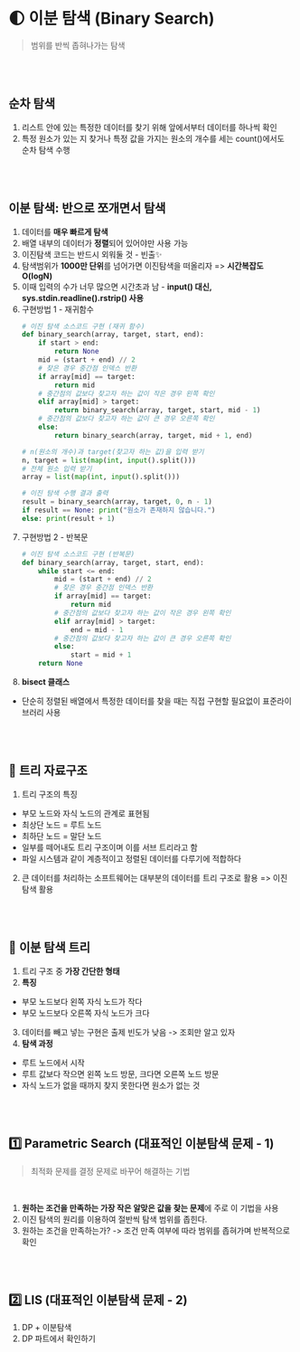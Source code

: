 # 🌓 이분 탐색 (Binary Search)
> 범위를 반씩 좁혀나가는 탐색

<br><br>

## 순차 탐색
1. 리스트 안에 있는 특정한 데이터를 찾기 위해 앞에서부터 데이터를 하나씩 확인
2. 특정 원소가 있는 지 찾거나 특정 값을 가지는 원소의 개수를 세는 count()에서도 순차 탐색 수행

<br><br>

## 이분 탐색: 반으로 쪼개면서 탐색
1. 데이터를 **매우 빠르게 탐색**
2. 배열 내부의 데이터가 **정렬**되어 있어야만 사용 가능
3. 이진탐색 코드는 반드시 외워둘 것 - 빈출✨
4. 탐색범위가 **1000만 단위**를 넘어가면 이진탐색을 떠올리자 => **시간복잡도 O(logN)**
5. 이때 입력의 수가 너무 많으면 시간초과 남 - **input() 대신, sys.stdin.readline().rstrip() 사용**
3. 구현방법 1 - 재귀함수
    ```python
    # 이진 탐색 소스코드 구현 (재귀 함수)
    def binary_search(array, target, start, end):
        if start > end:
            return None
        mid = (start + end) // 2
        # 찾은 경우 중간점 인덱스 반환
        if array[mid] == target:
            return mid
        # 중간점의 값보다 찾고자 하는 값이 작은 경우 왼쪽 확인
        elif array[mid] > target:
            return binary_search(array, target, start, mid - 1)
        # 중간점의 값보다 찾고자 하는 값이 큰 경우 오른쪽 확인
        else:
            return binary_search(array, target, mid + 1, end)

    # n(원소의 개수)과 target(찾고자 하는 값)을 입력 받기
    n, target = list(map(int, input().split()))
    # 전체 원소 입력 받기
    array = list(map(int, input().split()))

    # 이진 탐색 수행 결과 출력
    result = binary_search(array, target, 0, n - 1)
    if result == None: print("원소가 존재하지 않습니다.")
    else: print(result + 1)
    ```
4. 구현방법 2 - 반복문
    ```python
    # 이진 탐색 소스코드 구현 (반복문)
    def binary_search(array, target, start, end):
        while start <= end:
            mid = (start + end) // 2
            # 찾은 경우 중간점 인덱스 반환
            if array[mid] == target:
                return mid
            # 중간점의 값보다 찾고자 하는 값이 작은 경우 왼쪽 확인
            elif array[mid] > target:
                end = mid - 1
            # 중간점의 값보다 찾고자 하는 값이 큰 경우 오른쪽 확인
            else:
                start = mid + 1
        return None
    ```
5. **bisect 클래스**
- 단순히 정렬된 배열에서 특정한 데이터를 찾을 때는 직접 구현할 필요없이 표준라이브러리 사용

<br><br>

## 🌲 트리 자료구조
1. 트리 구조의 특징
- 부모 노드와 자식 노드의 관계로 표현됨
- 최상단 노드 = 루트 노드
- 최하단 노드 = 말단 노드
- 일부를 떼어내도 트리 구조이며 이를 서브 트리라고 함
- 파일 시스템과 같이 계층적이고 정렬된 데이터를 다루기에 적합하다
2. 큰 데이터를 처리하는 소프트웨어는 대부분의 데이터를 트리 구조로 활용 => 이진 탐색 활용

<br><br>

## 🎄 이분 탐색 트리
1. 트리 구조 중 **가장 간단한 형태**
2. **특징**
- 부모 노드보다 왼쪽 자식 노드가 작다
- 부모 노드보다 오른쪽 자식 노드가 크다
3. 데이터를 빼고 넣는 구현은 출제 빈도가 낮음 -> 조회만 알고 있자
4. **탐색 과정**
- 루트 노드에서 시작
- 루트 값보다 작으면 왼쪽 노드 방문, 크다면 오른쪽 노드 방문
- 자식 노드가 없을 때까지 찾지 못한다면 원소가 없는 것

<br><br>

## 1️⃣ Parametric Search (대표적인 이분탐색 문제 - 1)
> 최적화 문제를 결정 문제로 바꾸어 해결하는 기법

<br>

1. **원하는 조건을 만족하는 가장 작은 알맞은 값을 찾는 문제**에 주로 이 기법을 사용
2. 이진 탐색의 원리를 이용하여 절반씩 탐색 범위를 좁힌다.
3. 원하는 조건을 만족하는가? -> 조건 만족 여부에 따라 범위를 좁혀가며 반복적으로 확인

<br><br>

## 2️⃣ LIS (대표적인 이분탐색 문제 - 2)

1. DP + 이분탐색
2. DP 파트에서 확인하기